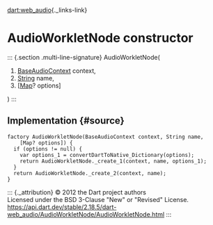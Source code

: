 [dart:web\_audio](../../dart-web_audio/dart-web_audio-library){._links-link}

AudioWorkletNode constructor
============================

::: {.section .multi-line-signature}
AudioWorkletNode(

1.  [BaseAudioContext](../baseaudiocontext-class) context,
2.  [String](../../dart-core/string-class) name,
3.  \[[Map](../../dart-core/map-class)? options\]

)
:::

Implementation {#source}
--------------

``` {.language-dart data-language="dart"}
factory AudioWorkletNode(BaseAudioContext context, String name,
    [Map? options]) {
  if (options != null) {
    var options_1 = convertDartToNative_Dictionary(options);
    return AudioWorkletNode._create_1(context, name, options_1);
  }
  return AudioWorkletNode._create_2(context, name);
}
```

::: {._attribution}
© 2012 the Dart project authors\
Licensed under the BSD 3-Clause \"New\" or \"Revised\" License.\
<https://api.dart.dev/stable/2.18.5/dart-web_audio/AudioWorkletNode/AudioWorkletNode.html>
:::
